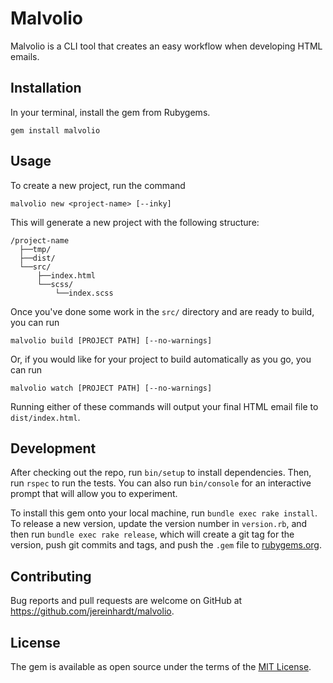 # Malvolio

Malvolio is a CLI tool that creates an easy workflow when developing HTML emails.

## Installation

In your terminal, install the gem from Rubygems.

```
gem install malvolio
```

## Usage

To create a new project, run the command

```
malvolio new <project-name> [--inky]
```

This will generate a new project with the following structure:

```
/project-name
  ├──tmp/
  ├──dist/
  └──src/
      ├──index.html
      └──scss/
          └──index.scss
```

Once you've done some work in the `src/` directory and are ready to build, you can run

```
malvolio build [PROJECT PATH] [--no-warnings]
```

Or, if you would like for your project to build automatically as you go, you can run

```
malvolio watch [PROJECT PATH] [--no-warnings]
```

Running either of these commands will output your final HTML email file to `dist/index.html`.

## Development

After checking out the repo, run `bin/setup` to install dependencies. Then, run `rspec` to run the tests. You can also run `bin/console` for an interactive prompt that will allow you to experiment.

To install this gem onto your local machine, run `bundle exec rake install`. To release a new version, update the version number in `version.rb`, and then run `bundle exec rake release`, which will create a git tag for the version, push git commits and tags, and push the `.gem` file to [rubygems.org](https://rubygems.org).

## Contributing

Bug reports and pull requests are welcome on GitHub at https://github.com/jereinhardt/malvolio.

## License

The gem is available as open source under the terms of the [MIT License](https://opensource.org/licenses/MIT).
